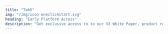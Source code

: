 ```yaml
---
title: "Tab5"
img: "/img/icon-oneclickstart.svg"
heading: "Early Platform Access"
description: "Get exclusive access to to our V3 White Paper, product roadmap, private Alpha, Beta, and more."
---
```


